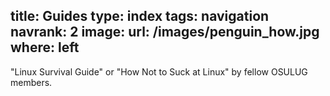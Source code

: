 title: Guides
type: index
tags: navigation
navrank: 2
image:
    url: /images/penguin_how.jpg
    where: left
---
"Linux Survival Guide" or "How Not to Suck at Linux" by fellow OSULUG members.
<br/>
<br/>
